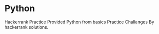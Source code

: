 # Python
Hackerrank Practice
Provided Python from basics 
Practice Challanges By hackerrank solutions.
